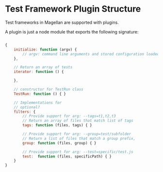 Test Framework Plugin Structure
===============================

Test frameworks in Magellan are supported with plugins.

A plugin is just a node module that exports the following signature:

```javascript

{
	initialize: function (argv) {
		// argv: command line arguments and stored configuration loaded by magellan
	},

	// Return an array of tests
	iterator: function () {

	},

	// constructor for TestRun class
	TestRun: function () { }

	// Implementations for
	// optional?
	filters: {
		// Provide support for arg: --tags=t1,t2,t3
		// Return an array of files that match list of tags
		tags: function (files, tags) { }

		// Provide support for arg: --group=test/subfolder
		// Return a list of files that match a group prefix,
		group: function (files, group) { }

		// Provide support for arg: --test=specific/test.js
		test:  function (files, specificPath) { }
	}
}

